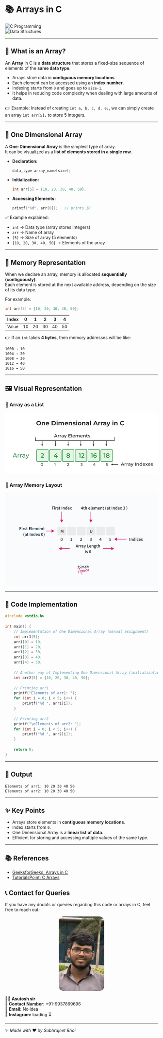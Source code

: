 # 📚 Arrays in C  

![C Programming](https://img.shields.io/badge/Language-C-blue?style=for-the-badge&logo=c)  
![Data Structures](https://img.shields.io/badge/Data%20Structure-Array-green?style=for-the-badge&logo=matrix)  

---

## 📖 What is an Array?  

An **Array** in C is a **data structure** that stores a fixed-size sequence of elements of the **same data type**.  
- Arrays store data in **contiguous memory locations**.  
- Each element can be accessed using an **index number**.  
- Indexing starts from `0` and goes up to `size-1`.  
- It helps in reducing code complexity when dealing with large amounts of data.  

👉 Example: Instead of creating `int a, b, c, d, e;`, we can simply create an array `int arr[5];` to store 5 integers.  

---

## 🔹 One Dimensional Array  

A **One-Dimensional Array** is the simplest type of array.  
It can be visualized as a **list of elements stored in a single row**.  

- **Declaration:**  
  ```c
  data_type array_name[size];
  ```
- **Initialization:**  
  ```c
  int arr[5] = {10, 20, 30, 40, 50};
  ```
- **Accessing Elements:**  
  ```c
  printf("%d", arr[0]);   // prints 10
  ```

✅ Example explained:  
- `int` → Data type (array stores integers)  
- `arr` → Name of array  
- `[5]` → Size of array (5 elements)  
- `{10, 20, 30, 40, 50}` → Elements of the array  

---

## 🧮 Memory Representation  

When we declare an array, memory is allocated **sequentially (contiguously)**.  
Each element is stored at the next available address, depending on the size of its data type.  

For example:  
```c
int arr[5] = {10, 20, 30, 40, 50};
```

| Index | 0  | 1  | 2  | 3  | 4  |
|-------|----|----|----|----|----|
| Value | 10 | 20 | 30 | 40 | 50 |

👉 If an `int` takes **4 bytes**, then memory addresses will be like:  

```
1000 → 10  
1004 → 20  
1008 → 30  
1012 → 40  
1016 → 50  
```

---

## 🖼️ Visual Representation  

### 📌 Array as a List  
![Array Representation](/assets/1DArray.png)  

### 📌 Array Memory Layout  
![Array Memory Layout](/assets/ArrayMemory.jpg)  

---

## 🚀 Code Implementation  

```c
#include <stdio.h>

int main() {
    // Implementation of One Dimensional Array (manual assignment)
    int arr1[5];
    arr1[0] = 10;
    arr1[1] = 20;
    arr1[2] = 30;
    arr1[3] = 40;
    arr1[4] = 50;

    // Another way of Implementing One Dimensional Array (initialization)
    int arr2[5] = {10, 20, 30, 40, 50};

    // Printing arr1
    printf("Elements of arr1: ");
    for (int i = 0; i < 5; i++) {
        printf("%d ", arr1[i]);
    }

    // Printing arr2
    printf("\nElements of arr2: ");
    for (int i = 0; i < 5; i++) {
        printf("%d ", arr2[i]);
    }

    return 0;
}
```

---

## 🎯 Output  

```
Elements of arr1: 10 20 30 40 50  
Elements of arr2: 10 20 30 40 50
```

---

## ✨ Key Points  
- Arrays store elements in **contiguous memory locations**.  
- Index starts from `0`.  
- One Dimensional Array is a **linear list of data**.  
- Efficient for storing and accessing multiple values of the same type.  

---
## 📚 References
- [GeeksforGeeks: Arrays in C](https://www.geeksforgeeks.org/arrays-in-c-cpp/)
- [TutorialsPoint: C Arrays](https://www.tutorialspoint.com/cprogramming/c_arrays.htm)

## 📞 Contact for Queries

If you have any doubts or queries regarding this code or arrays in C, feel free to reach out:

<p align="center">
  <img src="../assets/Sir.jpg" alt="Sir's Photo" width="150" style="border-radius:1rem">
</p>

**👨‍🏫 Asutosh sir** <br>
**📱 Contact Number:** +91-9937869696  
**📧 Email:** No idea <BR>
**📸 Instagram:** loading ⏳<BR>

---
✨ *Made with ❤️ by Subhrajeet Bhoi*
